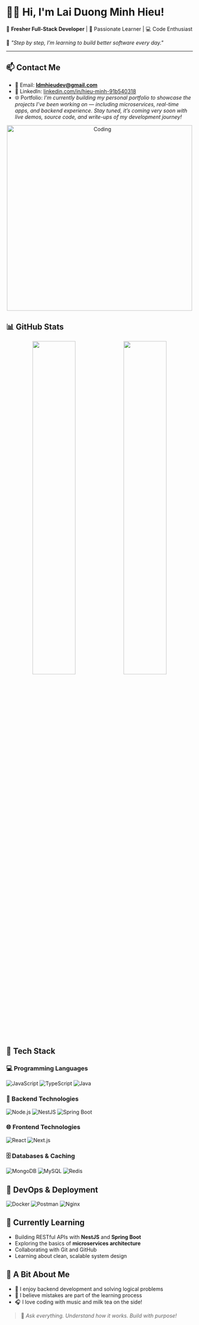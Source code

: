 # 👨‍💻 Hi, I'm Lai Duong Minh Hieu!

🚀 **Fresher Full-Stack Developer** | 🌱 Passionate Learner | 💻 Code Enthusiast

💬 *"Step by step, I’m learning to build better software every day."*

---

## 📫 Contact Me

- 📧 Email: **ldmhieudev@gmail.com**
- 💼 LinkedIn: [linkedin.com/in/hieu-minh-91b540318](https://www.linkedin.com/in/hieu-minh-91b540318/)
- 🌐 Portfolio: *I’m currently building my personal portfolio to showcase the projects I’ve been working on — including microservices, real-time apps, and backend experience.
Stay tuned, it’s coming very soon with live demos, source code, and write-ups of my development journey!*

<p align="center">
  <img src="https://media.giphy.com/media/qgQUggAC3Pfv687qPC/giphy.gif" alt="Coding" width="500"/>
</p>

## 📊 GitHub Stats

<p align="center">
  <img src="https://github-readme-stats.vercel.app/api?username=HanryLai&show_icons=true&theme=calm" width="48%" />
  <img src="https://github-readme-streak-stats.herokuapp.com/?user=HanryLai&theme=calm" width="48%" />
</p>

## 🧰 Tech Stack

### 💻 Programming Languages
![JavaScript](https://img.shields.io/badge/-JavaScript-F7DF1E?style=for-the-badge&logo=javascript&logoColor=black)
![TypeScript](https://img.shields.io/badge/-TypeScript-3178C6?style=for-the-badge&logo=typescript&logoColor=white)
![Java](https://img.shields.io/badge/-Java-007396?style=for-the-badge&logo=java&logoColor=white)

### 🧱 Backend Technologies
![Node.js](https://img.shields.io/badge/-Node.js-339933?style=for-the-badge&logo=node.js&logoColor=white)
![NestJS](https://img.shields.io/badge/-NestJS-E0234E?style=for-the-badge&logo=nestjs&logoColor=white)
![Spring Boot](https://img.shields.io/badge/-Spring%20Boot-6DB33F?style=for-the-badge&logo=spring-boot&logoColor=white)

### 🌐 Frontend Technologies
![React](https://img.shields.io/badge/-React-61DAFB?style=for-the-badge&logo=react&logoColor=black)
![Next.js](https://img.shields.io/badge/-Next.js-000000?style=for-the-badge&logo=next.js&logoColor=white)


### 🗄️ Databases & Caching
![MongoDB](https://img.shields.io/badge/-MongoDB-47A248?style=for-the-badge&logo=mongodb&logoColor=white)
![MySQL](https://img.shields.io/badge/-MySQL-4479A1?style=for-the-badge&logo=mysql&logoColor=white)
![Redis](https://img.shields.io/badge/-Redis-DC382D?style=for-the-badge&logo=redis&logoColor=white)


## 🚀 DevOps & Deployment

![Docker](https://img.shields.io/badge/-Docker-2496ED?style=for-the-badge&logo=docker&logoColor=white)
![Postman](https://img.shields.io/badge/-Postman-FF6C37?style=for-the-badge&logo=postman&logoColor=white)
![Nginx](https://img.shields.io/badge/-Nginx-009639?style=for-the-badge&logo=nginx&logoColor=white)


## 🎯 Currently Learning

- Building RESTful APIs with **NestJS** and **Spring Boot**
- Exploring the basics of **microservices architecture**
- Collaborating with Git and GitHub
- Learning about clean, scalable system design


## 🎉 A Bit About Me

- 🧩 I enjoy backend development and solving logical problems
- 🧠 I believe mistakes are part of the learning process
- 🎧 I love coding with music and milk tea on the side!



> 🐣 *Ask everything. Understand how it works. Build with purpose!* 
